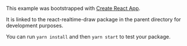 This example was bootstrapped with [Create React App](https://github.com/facebook/create-react-app).

It is linked to the react-realtime-draw package in the parent directory for development purposes.

You can run `yarn install` and then `yarn start` to test your package.
